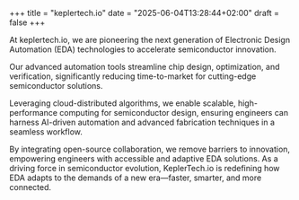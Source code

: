 +++
title = "keplertech.io"
date = "2025-06-04T13:28:44+02:00"
draft = false
+++

<div style="width: 100%; margin: 0 auto; text-align: left;">
At keplertech.io, we are pioneering the next generation of Electronic Design Automation (EDA) technologies to accelerate semiconductor innovation.  
  
Our advanced automation tools streamline chip design, optimization, and verification, significantly reducing time-to-market for cutting-edge semiconductor solutions.

Leveraging cloud-distributed algorithms, we enable scalable, high-performance computing for semiconductor design, ensuring engineers can harness AI-driven automation and advanced fabrication techniques in a seamless workflow.     
  
By integrating open-source collaboration, we remove barriers to innovation, empowering engineers with accessible and adaptive EDA solutions. As a driving force in semiconductor evolution, KeplerTech.io is redefining how EDA adapts to the demands of a new era—faster, smarter, and more connected.
</div>
